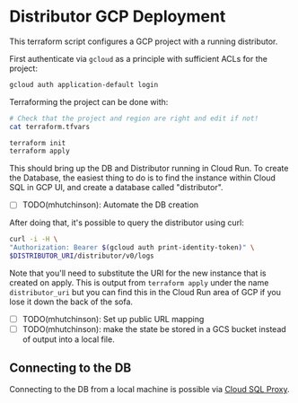 # Distributor GCP Deployment

This terraform script configures a GCP project with a running distributor.

First authenticate via `gcloud` as a principle with sufficient ACLs for
the project:
```bash
gcloud auth application-default login
```

Terraforming the project can be done with:
```bash
# Check that the project and region are right and edit if not!
cat terraform.tfvars

terraform init
terraform apply
```

This should bring up the DB and Distributor running in Cloud Run.
To create the Database, the easiest thing to do is to find the instance
within Cloud SQL in GCP UI, and create a database called "distributor".

- [ ] TODO(mhutchinson): Automate the DB creation

After doing that, it's possible to query the distributor using curl:

```bash
curl -i -H \
"Authorization: Bearer $(gcloud auth print-identity-token)" \
$DISTRIBUTOR_URI/distributor/v0/logs
```

Note that you'll need to substitute the URI for the new instance that is
created on apply. This is output from `terraform apply` under the name
`distributor_uri` but you can find this in the Cloud Run area of GCP if
you lose it down the back of the sofa.

- [ ] TODO(mhutchinson): Set up public URL mapping
- [ ] TODO(mhutchinson): make the state be stored in a GCS bucket instead of
      output into a local file.

## Connecting to the DB

Connecting to the DB from a local machine is possible via [Cloud SQL Proxy](https://cloud.google.com/sql/docs/mysql/connect-auth-proxy).
